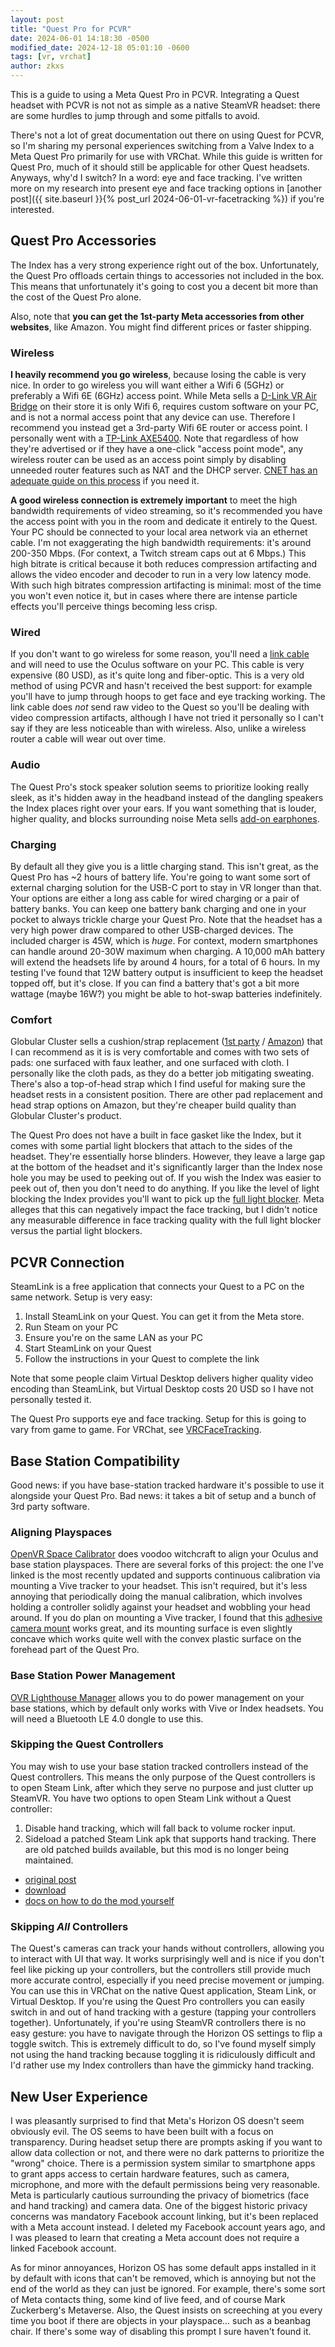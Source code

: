 ```yaml
---
layout: post
title: "Quest Pro for PCVR"
date: 2024-06-01 14:18:30 -0500
modified_date: 2024-12-18 05:01:10 -0600
tags: [vr, vrchat]
author: zkxs
---
```


This is a guide to using a Meta Quest Pro in PCVR. Integrating a Quest headset with PCVR is not not as simple as a native SteamVR headset: there are some hurdles to jump through and some pitfalls to avoid.

There's not a lot of great documentation out there on using Quest for PCVR, so I'm sharing my personal experiences switching from a Valve Index to a Meta Quest Pro primarily for use with VRChat. While this guide is written for Quest Pro, much of it should still be applicable for other Quest headsets. Anyways, why'd I switch? In a word: eye and face tracking. I've written more on my research into present eye and face tracking options in [another post]({{ site.baseurl }}{% post_url 2024-06-01-vr-facetracking %}) if you're interested.

## Quest Pro Accessories

The Index has a very strong experience right out of the box. Unfortunately, the Quest Pro offloads certain things to accessories not included in the box. This means that unfortunately it's going to cost you a decent bit more than the cost of the Quest Pro alone.

Also, note that **you can get the 1st-party Meta accessories from other websites**, like Amazon. You might find different prices or faster shipping.

### Wireless

**I heavily recommend you go wireless**, because losing the cable is very nice. In order to go wireless you will want either a Wifi 6 (5GHz) or preferably a Wifi 6E (6GHz) access point. While Meta sells a [D-Link VR Air Bridge](https://www.meta.com/quest/accessories/d-link-vr-air-bridge/) on their store it is only Wifi 6, requires custom software on your PC, and is not a normal access point that any device can use. Therefore I recommend you instead get a 3rd-party Wifi 6E router or access point. I personally went with a [TP-Link AXE5400](https://www.amazon.com/dp/B0B3SQK74L). Note that regardless of how they're advertised or if they have a one-click "access point mode", any wireless router can be used as an access point simply by disabling unneeded router features such as NAT and the DHCP server. [CNET has an adequate guide on this process](https://www.cnet.com/home/internet/how-to-turn-an-old-wi-fi-router-into-an-access-point/) if you need it.

**A good wireless connection is extremely important** to meet the high bandwidth requirements of video streaming, so it's recommended you have the access point with you in the room and dedicate it entirely to the Quest. Your PC should be connected to your local area network via an ethernet cable. I'm not exaggerating the high bandwidth requirements: it's around 200-350 Mbps. (For context, a Twitch stream caps out at 6 Mbps.) This high bitrate is critical because it both reduces compression artifacting and allows the video encoder and decoder to run in a very low latency mode. With such high bitrates compression artifacting is minimal: most of the time you won't even notice it, but in cases where there are intense particle effects you'll perceive things becoming less crisp.

### Wired

If you don't want to go wireless for some reason, you'll need a [link cable](https://www.meta.com/quest/accessories/link-cable/) and will need to use the Oculus software on your PC. This cable is very expensive (80 USD), as it's quite long and fiber-optic. This is a very old method of using PCVR and hasn't received the best support: for example you'll have to jump through hoops to get face and eye tracking working. The link cable does *not* send raw video to the Quest so you'll be dealing with video compression artifacts, although I have not tried it personally so I can't say if they are less noticeable than with wireless. Also, unlike a wireless router a cable will wear out over time.

### Audio

The Quest Pro's stock speaker solution seems to prioritize looking really sleek, as it's hidden away in the headband instead of the dangling speakers the Index places right over your ears. If you want something that is louder, higher quality, and blocks surrounding noise Meta sells [add-on earphones](https://www.meta.com/quest/accessories/quest-pro-vr-earphones/).

### Charging

By default all they give you is a little charging stand. This isn't great, as the Quest Pro has ~2 hours of battery life. You're going to want some sort of external charging solution for the USB-C port to stay in VR longer than that. Your options are either a long ass cable for wired charging or a pair of battery banks. You can keep one battery bank charging and one in your pocket to always trickle charge your Quest Pro. Note that the headset has a very high power draw compared to other USB-charged devices. The included charger is 45W, which is _huge_. For context, modern smartphones can handle around 20-30W maximum when charging. A 10,000 mAh battery will extend the headsets life by around 4 hours, for a total of 6 hours. In my testing I've found that 12W battery output is insufficient to keep the headset topped off, but it's close. If you can find a battery that's got a bit more wattage (maybe 16W?) you might be able to hot-swap batteries indefinitely. 

### Comfort

Globular Cluster sells a cushion/strap replacement ([1st party](https://www.globular-cluster.com/QCOQPCF01.html) / [Amazon](https://www.amazon.com/dp/B0BYNF7JXC)) that I can recommend as it is is very comfortable and comes with two sets of pads: one surfaced with faux leather, and one surfaced with cloth. I personally like the cloth pads, as they do a better job mitigating sweating. There's also a top-of-head strap which I find useful for making sure the headset rests in a consistent position. There are other pad replacement and head strap options on Amazon, but they're cheaper build quality than Globular Cluster's product.

The Quest Pro does not have a built in face gasket like the Index, but it comes with some partial light blockers that attach to the sides of the headset. They're essentially horse blinders. However, they leave a large gap at the bottom of the headset and it's significantly larger than the Index nose hole you may be used to peeking out of. If you wish the Index was easier to peek out of, then you don't need to do anything. If you like the level of light blocking the Index provides you'll want to pick up the [full light blocker](https://www.meta.com/quest/accessories/quest-pro-full-light-blocker/). Meta alleges that this can negatively impact the face tracking, but I didn't notice any measurable difference in face tracking quality with the full light blocker versus the partial light blockers.

## PCVR Connection

SteamLink is a free application that connects your Quest to a PC on the same network. Setup is very easy:

1. Install SteamLink on your Quest. You can get it from the Meta store.
2. Run Steam on your PC
3. Ensure you're on the same LAN as your PC
4. Start SteamLink on your Quest
5. Follow the instructions in your Quest to complete the link

Note that some people claim Virtual Desktop delivers higher quality video encoding than SteamLink, but Virtual Desktop costs 20 USD so I have not personally tested it.

The Quest Pro supports eye and face tracking. Setup for this is going to vary from game to game. For VRChat, see [VRCFaceTracking](https://docs.vrcft.io/docs/hardware/quest-pro).

## Base Station Compatibility

Good news: if you have base-station tracked hardware it's possible to use it alongside your Quest Pro. Bad news: it takes a bit of setup and a bunch of 3rd party software.

### Aligning Playspaces

[OpenVR Space Calibrator](https://github.com/hyblocker/OpenVR-SpaceCalibrator) does voodoo witchcraft to align your Oculus and base station playspaces. There are several forks of this project: the one I've linked is the most recently updated and supports continuous calibration via mounting a Vive tracker to your headset. This isn't required, but it's less annoying that periodically doing the manual calibration, which involves holding a controller solidly against your headset and wobbling your head around. If you do plan on mounting a Vive tracker, I found that this [adhesive camera mount](https://www.amazon.com/dp/B06XBZ4T27) <!-- source: https://www.reddit.com/r/QuestPro/comments/1amrb9n/headset_tracker/kpoemuq/ --> works great, and its mounting surface is even slightly concave which works quite well with the convex plastic surface on the forehead part of the Quest Pro.

### Base Station Power Management

[OVR Lighthouse Manager](https://github.com/kurotu/OVR-Lighthouse-Manager) allows you to do power management on your base stations, which by default only works with Vive or Index headsets. You will need a Bluetooth LE 4.0 dongle to use this.

### Skipping the Quest Controllers

You may wish to use your base station tracked controllers instead of the Quest controllers. This means the only purpose of the Quest controllers is to open Steam Link, after which they serve no purpose and just clutter up SteamVR. You have two options to open Steam Link without a Quest controller:

1. Disable hand tracking, which will fall back to volume rocker input.
2. Sideload a patched Steam Link apk that supports hand tracking. There are old patched builds available, but this mod is no longer being maintained.
  - [original post](https://x.com/hazreh/status/1730622836073451858)
  - [download](https://drive.google.com/drive/folders/1RUfkDgFDUm2p6Wgc7AeGJ8M25pyoFRFi)
  - [docs on how to do the mod yourself](https://gist.github.com/hazre/af05ab92a2c247b2956495fadaf8d251)

### Skipping _All_ Controllers

The Quest's cameras can track your hands without controllers, allowing you to interact with UI that way. It works surprisingly well and is nice if you don't feel like picking up your controllers, but the controllers still provide much more accurate control, especially if you need precise movement or jumping. You can use this in VRChat on the native Quest application, Steam Link, or Virtual Desktop. If you're using the Quest Pro controllers you can easily switch in and out of hand tracking with a gesture (tapping your controllers together). Unfortunately, if you're using SteamVR controllers there is no easy gesture: you have to navigate through the Horizon OS settings to flip a toggle switch. This is extremely difficult to do, so I've found myself simply not using the hand tracking because toggling it is ridiculously difficult and I'd rather use my Index controllers than have the gimmicky hand tracking.

## New User Experience

I was pleasantly surprised to find that Meta's Horizon OS doesn't seem obviously evil. The OS seems to have been built with a focus on transparency. During headset setup there are prompts asking if you want to allow data collection or not, and there were no dark patterns to prioritize the "wrong" choice. There is a permission system similar to smartphone apps to grant apps access to certain hardware features, such as camera, microphone, and more with the default permissions being very reasonable. Meta is particularly cautious surrounding the privacy of biometrics (face and hand tracking) and camera data. One of the biggest historic privacy concerns was mandatory Facebook account linking, but it's been replaced with a Meta account instead. I deleted my Facebook account years ago, and I was pleased to learn that creating a Meta account does not require a linked Facebook account.

As for minor annoyances, Horizon OS has some default apps installed in it by default with icons that can't be removed, which is annoying but not the end of the world as they can just be ignored. For example, there's some sort of Meta contacts thing, some kind of live feed, and of course Mark Zuckerberg's Metaverse. Also, the Quest insists on screeching at you every time you boot if there are objects in your playspace... such as a beanbag chair. If there's some way of disabling this prompt I sure haven't found it.
